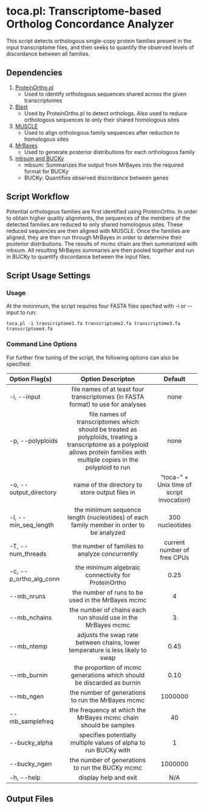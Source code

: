 # toca.pl: Transcriptome-based Ortholog Concordance Analyzer
This script detects orthologous single-copy protein families present in the input transcriptome files, and then seeks to quantify the observed levels of discordance between all families.

## Dependencies
1. [ProteinOrtho.pl](https://www.bioinf.uni-leipzig.de/Software/proteinortho/)
	* Used to identify orthologous sequences shared across the given transcriptomes
2. [Blast](ftp://ftp.ncbi.nlm.nih.gov/blast/executables/blast+/LATEST/)
	* Used by ProteinOrtho.pl to detect orthologs. Also used to reduce orthologous sequences to only their shared homologous sites
3. [MUSCLE](http://www.drive5.com/muscle/downloads.htm)
	* Used to align orthologous family sequences after reduction to homologous sites
4. [MrBayes](http://mrbayes.sourceforge.net/download.php)
	* Used to generate posterior distributions for each orthologous family
5. [mbsum and BUCKy](http://www.stat.wisc.edu/~ane/bucky/downloads.html)
	* mbsum: Summarizes the output from MrBayes into the required format for BUCKy
	* BUCKy: Quantifies observed discordance between genes

## Script Workflow
Potential orthologous families are first identified using ProteinOrtho. In order to obtain higher quality alignments, the sequences of the members of the detected families are reduced to only shared homologous sites. These reduced sequences are then aligned with MUSCLE. Once the families are aligned, they are then run through MrBayes in order to determine their posterior distributions. The results of mcmc chain are then summarized with mbsum. All resulting MrBayes summaries are then pooled together and run in BUCKy to quantify discordance between the input files.

## Script Usage Settings
### Usage
At the mininmum, the script requires four FASTA files specfied with -i or --input to run:

```
toca.pl -i transcriptome1.fa transcriptome2.fa transcriptome3.fa transcriptome4.fa
```

### Command Line Options
For further fine tuning of the script, the following options can also be specified:

| Option Flag(s)         | Option Descripton                                                                                    | Default |
|:-----------------------|:----------------------------------------------------------------------------------------------------:|:-------:|
| -i, --input            |file names of at least four transcriptomes (in FASTA format) to use for analyses                      | none |
| -p, --polyploids       |file names of transcriptomes which should be treated as polyploids, treating a transcriptome as a polyploid allows protein families with multiple copies in the polyploid to run| none |
| -o, --output_directory |name of the directory to store output files in                                                        | "toca-" + Unix time of script invocation) |
| -l, --min_seq_length   |the minimum sequence length (nucleotides) of each family member in order to be analyzed               | 300 nucleotides |
| -T, --num_threads      |the number of families to analyze concurrently                                                        | current number of free CPUs |
| -c, --p_ortho_alg_conn |the minimum algebraic connectivity for ProteinOrtho                                                   | 0.25 |
| --mb_nruns             |the number of runs to be used in the MrBayes mcmc                                                     | 4 |
| --mb_nchains           |the number of chains each run should use in the MrBayes mcmc                                          | 3 |
| --mb_ntemp             |adjusts the swap rate between chains, lower temperature is less likely to swap                        | 0.45 |
| --mb_burnin            |the proportion of mcmc generations which should be discarded as burnin                                | 0.10 |
| --mb_ngen              |the number of generations to run the MrBayes mcmc                                                     | 1000000 |
| --mb_samplefreq        |the frequency at which the MrBayes mcmc chain should be samples                                       | 40 |
| --bucky_alpha          |specifies potentially multiple values of alpha to run BUCKy with                                      | 1 |
| --bucky_ngen           |the number of generations to run the BUCKy mcmc                                                       | 1000000 |
| -h, --help             |display help and exit                                                                                 | N/A |

## Output Files

